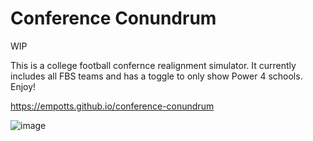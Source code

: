 # Conference Conundrum 

WIP

This is a college football confernce realignment simulator.
It currently includes all FBS teams and has a toggle to only show Power 4 schools. 
Enjoy!

https://empotts.github.io/conference-conundrum

![image](https://github.com/user-attachments/assets/69f57bb7-63ec-4ca5-8c83-3b52620dcc2f)

